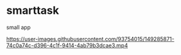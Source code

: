 # smarttask
small app


https://user-images.githubusercontent.com/93754015/149285871-74c0a74c-d396-4c1f-9414-4ab79b3dcae3.mp4

